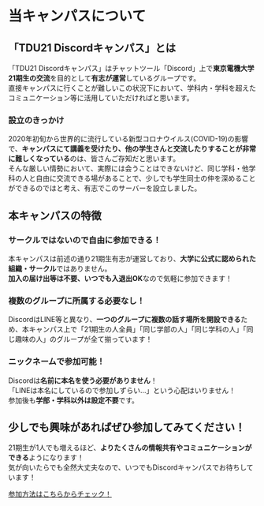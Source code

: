 # 当キャンパスについて

## 「TDU21 Discordキャンパス」とは

「TDU21 Discordキャンパス」はチャットツール「Discord」上で**東京電機大学21期生の交流**を目的として**有志が運営**しているグループです。    
直接キャンパスに行くことが難しいこの状況下において、学科内・学科を超えたコミュニケーション等に活用していただければと思います。

### 設立のきっかけ

2020年初旬から世界的に流行している新型コロナウイルス(COVID-19)の影響で、**キャンパスにて講義を受けたり、他の学生さんと交流したりすることが非常に難しくなっている**のは、皆さんご存知だと思います。  
そんな厳しい情勢において、実際には会うことはできないけど、同じ学科・他学科の人と自由に交流できる場があることで、少しでも学生同士の仲を深めることができるのではと考え、有志でこのサーバーを設立しました。

## 本キャンパスの特徴

### サークルではないので自由に参加できる！

本キャンパスは前述の通り21期生有志が運営しており、**大学に公式に認められた組織・サークル**ではありません。  
**加入の届け出等は不要、いつでも入退出OK**なので気軽に参加できます！

### 複数のグループに所属する必要なし！

DiscordはLINE等と異なり、**一つのグループに複数の話す場所を開設できる**ため、本キャンパス上で「21期生の人全員」「同じ学部の人」「同じ学科の人」「同じ趣味の人」のグループが全て揃っています！  

### ニックネームで参加可能！

Discordは**名前に本名を使う必要がありません**！  
「LINEは本名にしているので参加しずらい...」という心配はいりません！  
参加後も**学部・学科以外は設定不要**です。

## 少しでも興味があればぜひ参加してみてください！

21期生が1人でも増えるほど、**よりたくさんの情報共有やコミュニケーションができる**ようになります！  
気が向いたらでも全然大丈夫なので、いつでもDiscordキャンパスでお待ちしています！

[参加方法はこちらからチェック！](/join)